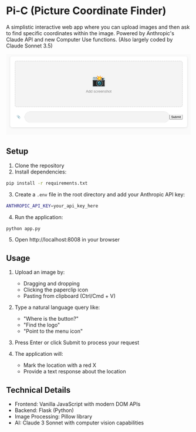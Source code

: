 # Pi-C (Picture Coordinate Finder)

A simplistic interactive web app where you can upload images and then ask to find specific coordinates within the image. Powered by Anthropic's Claude API and new Computer Use functions. (Also largely coded by Claude Sonnet 3.5)

![Screenshot](screenshot.png)

## Setup

1. Clone the repository
2. Install dependencies:
```bash
pip install -r requirements.txt
```
3. Create a `.env` file in the root directory and add your Anthropic API key:
```bash
ANTHROPIC_API_KEY=your_api_key_here
```
4. Run the application:
```bash
python app.py
```
5. Open http://localhost:8008 in your browser

## Usage

1. Upload an image by:
   - Dragging and dropping
   - Clicking the paperclip icon
   - Pasting from clipboard (Ctrl/Cmd + V)

2. Type a natural language query like:
   - "Where is the button?"
   - "Find the logo"
   - "Point to the menu icon"

3. Press Enter or click Submit to process your request

4. The application will:
   - Mark the location with a red X
   - Provide a text response about the location

## Technical Details

- Frontend: Vanilla JavaScript with modern DOM APIs
- Backend: Flask (Python)
- Image Processing: Pillow library
- AI: Claude 3 Sonnet with computer vision capabilities
